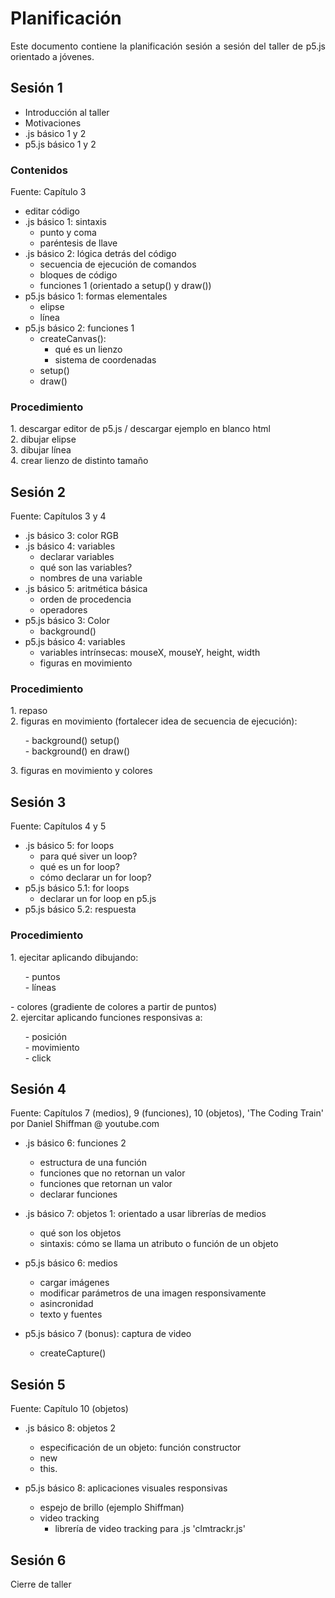<h1>Planificación</h1>

<p align="justify">Este documento contiene la planificación sesión a sesión del taller de p5.js orientado a jóvenes.</p>

<h2>Sesión 1</h2>

  - Introducción al taller
  - Motivaciones
  - .js básico 1 y 2
  - p5.js básico 1 y 2

<h3>Contenidos</h3>
Fuente: Capítulo 3

  - editar código
  - .js básico 1: sintaxis
    - punto y coma
    - paréntesis de llave
  - .js básico 2: lógica detrás del código
    - secuencia de ejecución de comandos
    - bloques de código
    - funciones 1 (orientado a setup() y draw())
  - p5.js básico 1: formas elementales
    - elipse
    - línea
  - p5.js básico 2: funciones 1
    - createCanvas():
      - qué es un lienzo
      - sistema de coordenadas
    - setup()
    - draw()

<h3>Procedimiento</h3>
  1. descargar editor de p5.js / descargar ejemplo en blanco html<br>
  2. dibujar elipse<br>
  3. dibujar línea<br>
  4. crear lienzo de distinto tamaño<br>

<h2>Sesión 2</h2>
Fuente: Capítulos 3 y 4

  - .js básico 3: color RGB
  - .js básico 4: variables
    - declarar variables
    - qué son las variables?
    - nombres de una variable
  - .js básico 5: aritmética básica
    - orden de procedencia
    - operadores
  - p5.js básico 3: Color
    - background()
  - p5.js básico 4: variables
    - variables intrínsecas: mouseX, mouseY, height, width
    - figuras en movimiento

<h3>Procedimiento</h3>
  1. repaso<br>
  2. figuras en movimiento (fortalecer idea de secuencia de ejecución):<br>
  <ul>
    - background() setup()<br>
    - background() en draw()<br>
  </ul>
  3. figuras en movimiento y colores<br>


<h2>Sesión 3</h2>
Fuente: Capítulos 4 y 5

  - .js básico 5: for loops
    - para qué siver un loop?
    - qué es un for loop?
    - cómo declarar un for loop?
  - p5.js básico 5.1: for loops
    - declarar un for loop en p5.js
  - p5.js básico 5.2: respuesta

<h3>Procedimiento</h3>
1. ejecitar aplicando dibujando:<br>
  <ul>
  - puntos<br>
  - líneas<br>
  </ul>
  - colores (gradiente de colores a partir de puntos)<br>
2. ejercitar aplicando funciones responsivas a:<br>
  <ul>
  - posición<br>
  - movimiento<br>
  - click<br>
  </ul>

<h2>Sesión 4</h2>
Fuente: Capítulos 7 (medios), 9 (funciones), 10 (objetos), 'The Coding Train' por Daniel Shiffman @ youtube.com

  - .js básico 6: funciones 2
    - estructura de una función
    - funciones que no retornan un valor
    - funciones que retornan un valor
    - declarar funciones
  - .js básico 7: objetos 1: orientado a usar librerías de medios
    - qué son los objetos
    - sintaxis: cómo se llama un atributo o función de un objeto

  - p5.js básico 6: medios
    - cargar imágenes
    - modificar parámetros de una imagen responsivamente
    - asincronidad
    - texto y fuentes
  - p5.js básico 7 (bonus): captura de video
    - createCapture()

<h2>Sesión 5</h2>
Fuente: Capítulo 10 (objetos)

  - .js básico 8: objetos 2
      - especificación de un objeto: función constructor
      - new
      - this.

  - p5.js básico 8: aplicaciones visuales responsivas
    - espejo de brillo (ejemplo Shiffman)
    - video tracking
      - librería de video tracking para .js 'clmtrackr.js'


<h2>Sesión 6</h2>
Cierre de taller
